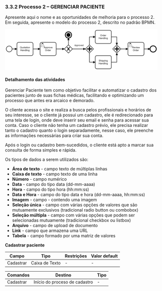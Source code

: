 ### 3.3.2 Processo 2 – GERENCIAR PACIENTE

Apresente aqui o nome e as oportunidades de melhoria para o processo 2. 
Em seguida, apresente o modelo do processo 2, descrito no padrão BPMN.

![Exemplo de um Modelo BPMN do PROCESSO 2](images/process.png "Modelo BPMN do Processo 2.")


#### Detalhamento das atividades

Gerenciar Paciente tem como objetivo facilitar e automatizar o cadastro dos pacientes junto de suas fichas médicas, facilitando e optimizando um processo que antes era arcaico e demorado.

O cliente acessa o site e realiza a busca pelos profissionais e horários de seu interesse, se o cliente já possui um cadastro, ele é redirecionado para uma tela de login, onde deve inserir seu email e senha para acessar sua conta. Caso o cliente não tenha um cadastro prévio, ele precisa realizar tanto o cadastro quanto o login separadamente, nesse caso, ele preenche as informações necessárias para criar sua conta.

Após o login ou cadastro bem-sucedidos, o cliente está apto a marcar sua consulta de forma simples e rápida.

Os tipos de dados a serem utilizados são:

* **Área de texto** - campo texto de múltiplas linhas
* **Caixa de texto** - campo texto de uma linha
* **Número** - campo numérico
* **Data** - campo do tipo data (dd-mm-aaaa)
* **Hora** - campo do tipo hora (hh:mm:ss)
* **Data e Hora** - campo do tipo data e hora (dd-mm-aaaa, hh:mm:ss)
* **Imagem** - campo - contendo uma imagem
* **Seleção única** - campo com várias opções de valores que são mutuamente exclusivos (tradicional radio button ou combobox)
* **Seleção múltipla** - campo com várias opções que podem ser selecionadas mutuamente (tradicional checkbox ou listbox)
* **Arquivo** - campo de upload de documento
* **Link** - campo que armazena uma URL
* **Tabela** - campo formado por uma matriz de valores

**Cadastrar paciente**

| **Campo**       | **Tipo**         | **Restrições** | **Valor default** |
| ---             | ---              | ---            | ---               |
| Cadastrar | Caixa de Texto  |          -      |            -       |

| **Comandos**         |  **Destino**                   | **Tipo** |
| ---                  | ---                            | ---               |
| Cadastrar            | Início do proceso de cadastro  |      -             |



